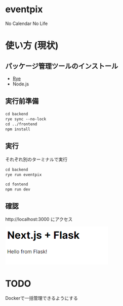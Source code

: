 # eventpix

No Calendar No Life

# 使い方 (現状)

## パッケージ管理ツールのインストール
* [Rye](./backend/CONTRIBUTING.md)
* Node.js

## 実行前準備

```
cd backend
rye sync --no-lock
cd ../frontend
npm install
```

## 実行
それぞれ別のターミナルで実行
```
cd backend
rye run eventpix
```
```
cd fontend
npm run dev
```

## 確認
http://localhost:3000 にアクセス

![サンプル](./sample.png)

# TODO
Dockerで一括管理できるようにする
